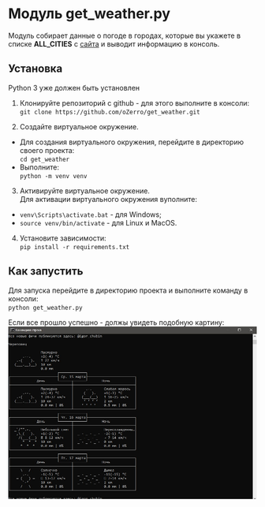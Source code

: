 # Модуль get_weather.py
Модуль собирает данные о погоде в городах, которые вы укажете в списке **ALL_CITIES** с [сайта](https://wttr.in) и выводит информацию в консоль.

## Установка
Python 3 уже должен быть установлен
1. Клонируйте репозиторий с github - для этого выполните в консоли:  
`git clone https://github.com/oZerro/get_weather.git`

2. Создайте виртуальное окружение.    
- Для создания виртуального окружения, перейдите в директорию своего проекта:    
`cd get_weather`  
- Выполните:    
`python -m venv venv`

3. Активируйте виртуальное окружение.  
Для активации виртуального окружения вуполните:  
- `venv\Scripts\activate.bat` - для Windows;
- `source venv/bin/activate` - для Linux и MacOS.

4. Установите зависимости:  
 `pip install -r requirements.txt`

## Как запустить 
Для запуска перейдите в директорию проекта и выполните команду в консоли:  
`python get_weather.py`  

Если все прошло успешно - должы увидеть подобную картину:  
![](https://github.com/oZerro/get_weather/blob/main/img/photo_5.jpg?raw=true)



